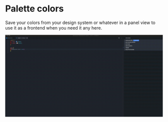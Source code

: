# Palette colors

Save your colors from your design system or whatever in a panel view to use it as a frontend when you need it any here.

![Demo](./demo.gif)